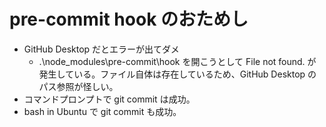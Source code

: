 # pre-commit hook のおためし

* GitHub Desktop だとエラーが出てダメ
  * .\node_modules\pre-commit\hook を開こうとして File not found. が発生している。ファイル自体は存在しているため、GitHub Desktop のパス参照が怪しい。
* コマンドプロンプトで git commit は成功。
* bash in Ubuntu で git commit も成功。
